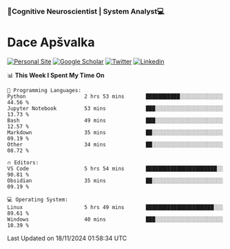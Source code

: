 ### 🧠Cognitive Neuroscientist | System Analyst💻
# Dace Apšvalka

[![Personal Site](https://img.shields.io/badge/website-teal?style=for-the-badge&logo=About.me&logoColor=white)](https://dcdace.net/)
[![Google Scholar](https://img.shields.io/badge/Scholar-yellow?style=for-the-badge&logo=googlescholar&logoColor=ffffff)](https://scholar.google.com/citations?hl=en&user=W8q0HBkAAAAJ&view_op=list_works&sortby=pubdate)
[![Twitter](https://img.shields.io/badge/Twitter-1DA1F2?logo=twitter&logoColor=white&style=for-the-badge)](https://twitter.com/dcdace)
[![Linkedin](https://img.shields.io/badge/linkedin-0077B5?logo=linkedin&logoColor=white&style=for-the-badge)](https://www.linkedin.com/in/dace-apsvalka/)

<!--
[![Dace's wakatime stats](https://github-readme-stats.vercel.app/api/wakatime?username=dcdace&theme=react&layout=compact&custom_title=Coding+past+7+days&v=2)](https://github.com/dcdace/dcdace)


[![github](https://img.shields.io/github/followers/dcdace?logo=github&style=plastic)](https://github.com/dcdace?tab=followers "GitHub followers")
[![wakatime](https://wakatime.com/badge/user/6e7556d3-b1db-4eef-a7e8-9bad735fc27e.svg?style=plastic?v=2)](https://wakatime.com/@6e7556d3-b1db-4eef-a7e8-9bad735fc27e "Total time coded since Feb 28 2022")

[![twitter](https://img.shields.io/twitter/follow/dcdace?label=followers&logo=twitter&color=%23007ec6&style=plastic)](https://twitter.com/dcdace "Twitter followers")

[![Dace's languages](https://github-readme-stats-one-nu-13.vercel.app/api/top-langs/?username=dcdace&langs_count=10&theme=nord&layout=compact)](https://github.com/anuraghazra/github-readme-stats) 
[![Dace's GitHub stats](https://github-readme-stats-one-nu-13.vercel.app/api?username=dcdace&theme=dracula&hide=prs,issues&count_private=true&show_icons=true&hide_rank=true&include_all_commits=true&hide_title=false&custom_title=GitHub+Stats)](https://github.com/anuraghazra/github-readme-stats)
-->

<!--START_SECTION:waka-->
📊 **This Week I Spent My Time On** 

```text
💬 Programming Languages: 
Python                   2 hrs 53 mins       ███████████░░░░░░░░░░░░░░   44.56 % 
Jupyter Notebook         53 mins             ███░░░░░░░░░░░░░░░░░░░░░░   13.73 % 
Bash                     49 mins             ███░░░░░░░░░░░░░░░░░░░░░░   12.57 % 
Markdown                 35 mins             ██░░░░░░░░░░░░░░░░░░░░░░░   09.19 % 
Other                    34 mins             ██░░░░░░░░░░░░░░░░░░░░░░░   08.72 % 

🔥 Editors: 
VS Code                  5 hrs 54 mins       ███████████████████████░░   90.81 % 
Obsidian                 35 mins             ██░░░░░░░░░░░░░░░░░░░░░░░   09.19 % 

💻 Operating System: 
Linux                    5 hrs 49 mins       ██████████████████████░░░   89.61 % 
Windows                  40 mins             ███░░░░░░░░░░░░░░░░░░░░░░   10.39 % 
```


 Last Updated on 18/11/2024 01:58:34 UTC
<!--END_SECTION:waka-->

